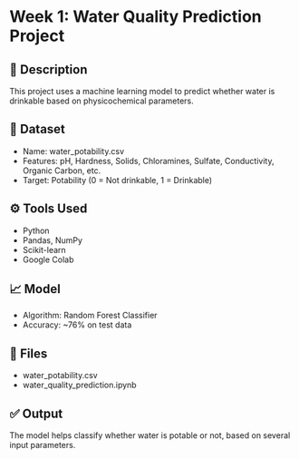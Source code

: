 
# Week 1: Water Quality Prediction Project

## 📌 Description
This project uses a machine learning model to predict whether water is drinkable based on physicochemical parameters.

## 🔢 Dataset
- Name: water_potability.csv
- Features: pH, Hardness, Solids, Chloramines, Sulfate, Conductivity, Organic Carbon, etc.
- Target: Potability (0 = Not drinkable, 1 = Drinkable)

## ⚙️ Tools Used
- Python
- Pandas, NumPy
- Scikit-learn
- Google Colab

## 📈 Model
- Algorithm: Random Forest Classifier
- Accuracy: ~76% on test data

## 📁 Files
- water_potability.csv
- water_quality_prediction.ipynb

## ✅ Output
The model helps classify whether water is potable or not, based on several input parameters.
